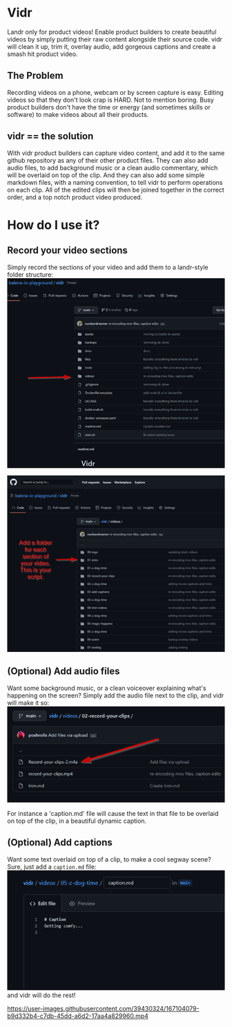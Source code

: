 # Vidr
Landr only for product videos!
Enable product builders to create beautiful videos by simply putting their raw content alongside their source code.
vidr will clean it up, trim it, overlay audio, add gorgeous captions and create a smash hit product video.

## The Problem
Recording videos on a phone, webcam or by screen capture is easy. Editing videos so that they don't look crap is HARD. Not to mention boring. Busy product builders don't have the time or energy (and sometimes skills or software) to make videos about all their products. 

## vidr == the solution
With vidr product builders can capture video content, and add it to the same github repository as any of their other product files. They can also add audio files, to add background music or a clean audio commentary, which will be overlaid on top of the clip. And they can also add some simple markdown files, with a naming convention, to tell vidr to perform operations on each clip.
All of the edited clips will then be joined together in the correct order, and a top notch product video produced.

# How do I use it?
## Record your video sections
Simply record the sections of your video and add them to a landr-style folder structure:
![Folder-structure](./docs/images/top-level-folder.png)


![Folder-structure](./docs/images/folder-sections.png)

## (Optional) Add audio files
Want some background music, or a clean voiceover explaining what's happening on the screen? Simply add the audio file next to the clip, and vidr will make it so:
![audio](./docs/images/audio.png)

For instance a 'caption.md' file will cause the text in that file to be overlaid on top of the clip, in a beautiful dynamic caption.

## (Optional) Add captions
Want some text overlaid on top of a clip, to make a cool segway scene? Sure, just add a `caption.md` file:
![caption](./docs/images/caption.png)
and vidr will do the rest!

https://user-images.githubusercontent.com/39430324/167104079-b9d332b4-c7db-45dd-a6d2-17aa4a829960.mp4

